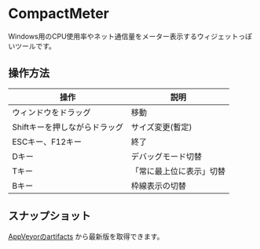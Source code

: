 # CompactMeter

Windows用のCPU使用率やネット通信量をメーター表示するウィジェットっぽいツールです。


## 操作方法

| 操作 | 説明 |
| --- | --- |
| ウィンドウをドラッグ | 移動 |
| Shiftキーを押しながらドラッグ | サイズ変更(暫定) |
| ESCキー、F12キー | 終了 |
| Dキー | デバッグモード切替 |
| Tキー | 「常に最上位に表示」切替 |
| Bキー | 枠線表示の切替 |


## スナップショット

[AppVeyorのartifacts](https://ci.appveyor.com/project/takke/compactmeter/build/artifacts) から最新版を取得できます。
